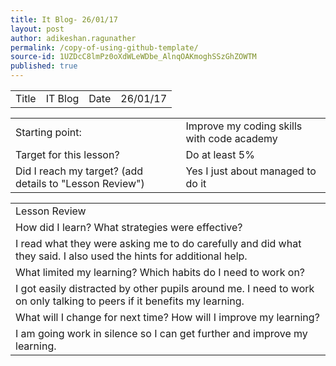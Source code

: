```yaml
---
title: It Blog- 26/01/17
layout: post
author: adikeshan.ragunather
permalink: /copy-of-using-github-template/
source-id: 1UZDcC8lmPz0oXdWLeWDbe_AlnqOAKmoghSSzGhZOWTM
published: true
---
```

<table>
  <tr>
    <td>Title</td>
    <td>IT Blog</td>
    <td>Date</td>
    <td>26/01/17</td>
  </tr>
</table>


<table>
  <tr>
    <td>Starting point:</td>
    <td>Improve my coding skills with code academy </td>
  </tr>
  <tr>
    <td>Target for this lesson?</td>
    <td>Do at least 5%</td>
  </tr>
  <tr>
    <td>Did I reach my target? 
(add details to "Lesson Review")</td>
    <td>Yes I just about managed to do it</td>
  </tr>
</table>


<table>
  <tr>
    <td>Lesson Review</td>
  </tr>
  <tr>
    <td>How did I learn? What strategies were effective? </td>
  </tr>
  <tr>
    <td>I read what they were asking me to do carefully and did what they said. I also used the hints for additional help.</td>
  </tr>
  <tr>
    <td>What limited my learning? Which habits do I need to work on? </td>
  </tr>
  <tr>
    <td>I got easily distracted by other pupils around me. I need to work on only talking to peers if it benefits my learning.</td>
  </tr>
  <tr>
    <td>What will I change for next time? How will I improve my learning?</td>
  </tr>
  <tr>
    <td>I am going work in silence so I can get further and improve my learning.</td>
  </tr>
</table>



